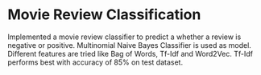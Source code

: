 # Movie Review Classification

Implemented a movie review classifier to predict a whether a review is negative or positive. Multinomial Naive Bayes Classifier is used as model. 
Different features are tried like Bag of Words, Tf-Idf and Word2Vec. Tf-Idf performs best with accuracy of 85\% on test dataset.
